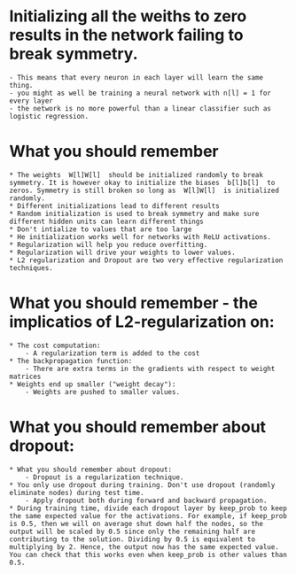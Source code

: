# Initializing all the weiths to zero results in the network failing to break symmetry.
    - This means that every neuron in each layer will learn the same thing.
    - you might as well be training a neural network with n[l] = 1 for every layer
    - the network is no more powerful than a linear classifier such as logistic regression.
    
# What you should remember
    * The weights  W[l]W[l]  should be initialized randomly to break symmetry. It is however okay to initialize the biases  b[l]b[l]  to zeros. Symmetry is still broken so long as  W[l]W[l]  is initialized randomly.
    * Different initializations lead to different results
    * Random initialization is used to break symmetry and make sure different hidden units can learn different things
    * Don't intialize to values that are too large
    * He initialization works well for networks with ReLU activations.
    * Regularization will help you reduce overfitting.
    * Regularization will drive your weights to lower values.
    * L2 regularization and Dropout are two very effective regularization techniques.

# What you should remember - the implicatios of L2-regularization on:
    * The cost computation:
        - A regularization term is added to the cost
    * The backpropagation function:
        - There are extra terms in the gradients with respect to weight matrices
    * Weights end up smaller ("weight decay"):
        - Weights are pushed to smaller values.

# What you should remember about dropout:
    * What you should remember about dropout:
        - Dropout is a regularization technique.
    * You only use dropout during training. Don't use dropout (randomly eliminate nodes) during test time.
        - Apply dropout both during forward and backward propagation.
    * During training time, divide each dropout layer by keep_prob to keep the same expected value for the activations. For example, if keep_prob is 0.5, then we will on average shut down half the nodes, so the output will be scaled by 0.5 since only the remaining half are contributing to the solution. Dividing by 0.5 is equivalent to multiplying by 2. Hence, the output now has the same expected value. You can check that this works even when keep_prob is other values than 0.5.
